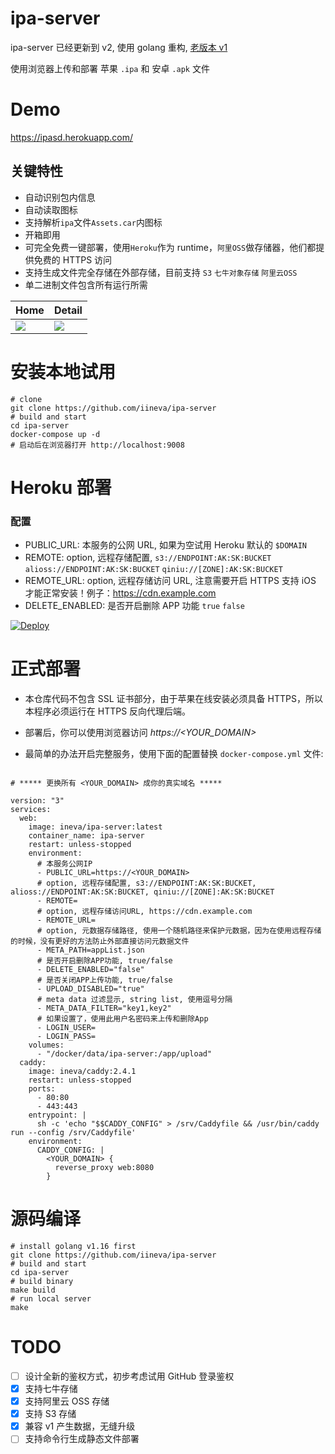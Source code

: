 # ipa-server

ipa-server 已经更新到 v2, 使用 golang 重构, [老版本 v1](https://github.com/iineva/ipa-server/tree/v1)

使用浏览器上传和部署 苹果 `.ipa` 和 安卓 `.apk` 文件

# Demo

<https://ipasd.herokuapp.com/>

## 关键特性

- 自动识别包内信息
- 自动读取图标
- 支持解析`ipa`文件`Assets.car`内图标
- 开箱即用
- 可完全免费一键部署，使用`Heroku`作为 runtime，`阿里OSS`做存储器，他们都提供免费的 HTTPS 访问
- 支持生成文件完全存储在外部存储，目前支持 `S3` `七牛对象存储` `阿里云OSS`
- 单二进制文件包含所有运行所需

| Home                      | Detail                    |
| ------------------------- | ------------------------- |
| ![](snapshot/zh-cn/1.jpg) | ![](snapshot/zh-cn/2.jpg) |

# 安装本地试用

```shell
# clone
git clone https://github.com/iineva/ipa-server
# build and start
cd ipa-server
docker-compose up -d
# 启动后在浏览器打开 http://localhost:9008
```

# Heroku 部署

### 配置

- PUBLIC_URL: 本服务的公网 URL, 如果为空试用 Heroku 默认的 `$DOMAIN`
- REMOTE: option, 远程存储配置, `s3://ENDPOINT:AK:SK:BUCKET` `alioss://ENDPOINT:AK:SK:BUCKET` `qiniu://[ZONE]:AK:SK:BUCKET`
- REMOTE_URL: option, 远程存储访问 URL, 注意需要开启 HTTPS 支持 iOS 才能正常安装！例子：https://cdn.example.com
- DELETE_ENABLED: 是否开启删除 APP 功能 `true` `false`

[![Deploy](https://www.herokucdn.com/deploy/button.svg)](https://heroku.com/deploy?template=https://github.com/iineva/ipa-server)

# 正式部署

- 本仓库代码不包含 SSL 证书部分，由于苹果在线安装必须具备 HTTPS，所以本程序必须运行在 HTTPS 反向代理后端。

- 部署后，你可以使用浏览器访问 _https://\<YOUR_DOMAIN\>_

- 最简单的办法开启完整服务，使用下面的配置替换 `docker-compose.yml` 文件:

```

# ***** 更换所有 <YOUR_DOMAIN> 成你的真实域名 *****

version: "3"
services:
  web:
    image: ineva/ipa-server:latest
    container_name: ipa-server
    restart: unless-stopped
    environment:
      # 本服务公网IP
      - PUBLIC_URL=https://<YOUR_DOMAIN>
      # option, 远程存储配置, s3://ENDPOINT:AK:SK:BUCKET, alioss://ENDPOINT:AK:SK:BUCKET, qiniu://[ZONE]:AK:SK:BUCKET
      - REMOTE=
      # option, 远程存储访问URL, https://cdn.example.com
      - REMOTE_URL=
      # option, 元数据存储路径, 使用一个随机路径来保护元数据，因为在使用远程存储的时候，没有更好的方法防止外部直接访问元数据文件
      - META_PATH=appList.json
      # 是否开启删除APP功能, true/false
      - DELETE_ENABLED="false"
      # 是否关闭APP上传功能, true/false
      - UPLOAD_DISABLED="true"
      # meta data 过滤显示, string list, 使用逗号分隔
      - META_DATA_FILTER="key1,key2"
      # 如果设置了，使用此用户名密码来上传和删除App
      - LOGIN_USER=
      - LOGIN_PASS=
    volumes:
      - "/docker/data/ipa-server:/app/upload"
  caddy:
    image: ineva/caddy:2.4.1
    restart: unless-stopped
    ports:
      - 80:80
      - 443:443
    entrypoint: |
      sh -c 'echo "$$CADDY_CONFIG" > /srv/Caddyfile && /usr/bin/caddy run --config /srv/Caddyfile'
    environment:
      CADDY_CONFIG: |
        <YOUR_DOMAIN> {
          reverse_proxy web:8080
        }
```

# 源码编译

```shell
# install golang v1.16 first
git clone https://github.com/iineva/ipa-server
# build and start
cd ipa-server
# build binary
make build
# run local server
make
```

# TODO

- [ ] 设计全新的鉴权方式，初步考虑试用 GitHub 登录鉴权
- [x] 支持七牛存储
- [x] 支持阿里云 OSS 存储
- [x] 支持 S3 存储
- [x] 兼容 v1 产生数据，无缝升级
- [ ] 支持命令行生成静态文件部署
